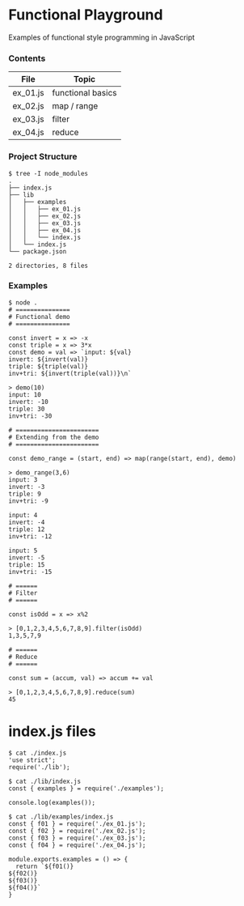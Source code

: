 # Functional Playground

Examples of functional style programming in JavaScript

### Contents
|   File   |       Topic       |
| -------- | ----------------- |
| ex_01.js | functional basics |
| ex_02.js | map / range       |
| ex_03.js | filter            |
| ex_04.js | reduce            |

### Project Structure
```
$ tree -I node_modules
.
├── index.js
├── lib
│   ├── examples
│   │   ├── ex_01.js
│   │   ├── ex_02.js
│   │   ├── ex_03.js
│   │   ├── ex_04.js
│   │   └── index.js
│   └── index.js
└── package.json

2 directories, 8 files
```

### Examples
```
$ node .
# ===============
# Functional demo
# ===============

const invert = x => -x
const triple = x => 3*x
const demo = val => `input: ${val}
invert: ${invert(val)}
triple: ${triple(val)}
inv+tri: ${invert(triple(val))}\n`

> demo(10)
input: 10
invert: -10
triple: 30
inv+tri: -30

# =======================
# Extending from the demo
# =======================

const demo_range = (start, end) => map(range(start, end), demo)

> demo_range(3,6)
input: 3
invert: -3
triple: 9
inv+tri: -9

input: 4
invert: -4
triple: 12
inv+tri: -12

input: 5
invert: -5
triple: 15
inv+tri: -15

# ======
# Filter
# ======

const isOdd = x => x%2

> [0,1,2,3,4,5,6,7,8,9].filter(isOdd)
1,3,5,7,9

# ======
# Reduce
# ======

const sum = (accum, val) => accum += val

> [0,1,2,3,4,5,6,7,8,9].reduce(sum)
45
```

# index.js files
```
$ cat ./index.js
'use strict';
require('./lib');
```
```
$ cat ./lib/index.js
const { examples } = require('./examples');

console.log(examples());
```
```
$ cat ./lib/examples/index.js
const { f01 } = require('./ex_01.js');
const { f02 } = require('./ex_02.js');
const { f03 } = require('./ex_03.js');
const { f04 } = require('./ex_04.js');

module.exports.examples = () => {
  return `${f01()}
${f02()}
${f03()}
${f04()}`
}
```
